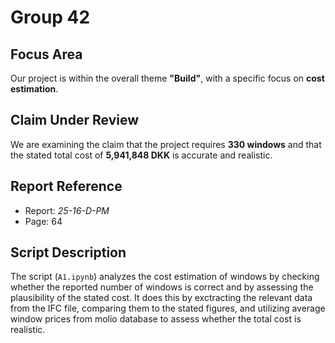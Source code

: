 # Group 42  

## Focus Area  
Our project is within the overall theme **"Build"**, with a specific focus on **cost estimation**.  

## Claim Under Review  
We are examining the claim that the project requires **330 windows** and that the stated total cost of **5,941,848 DKK** is accurate and realistic.  

## Report Reference  
- Report: *25-16-D-PM*  
- Page: 64  

## Script Description  
The script (`A1.ipynb`) analyzes the cost estimation of windows by checking whether the reported number of windows is correct and by assessing the plausibility of the stated cost. It does this by exctracting the relevant data from the IFC file, comparing them to the stated figures, and utilizing average window prices from molio database to assess whether the total cost is realistic. 

